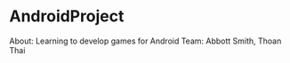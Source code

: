 AndroidProject
==============
About: Learning to develop games for Android
Team: Abbott Smith, Thoan Thai

